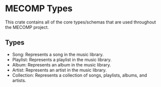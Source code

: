 # MECOMP Types

This crate contains all of the core types/schemas that are used throughout the MECOMP project.

## Types

- Song: Represents a song in the music library.
- Playlist: Represents a playlist in the music library.
- Album: Represents an album in the music library.
- Artist: Represents an artist in the music library.
- Collection: Represents a collection of songs, playlists, albums, and artists.
